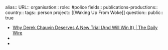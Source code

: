 alias::
URL::
organisation::
role:: #police 
fields:: 
publications-productions:: 
country::
tags:: person
project:: [[Waking Up From Woke]] 
question::
public:: true

- [Why Derek Chauvin Deserves A New Trial (And Will Win It) | The Daily Wire](https://www.dailywire.com/news/why-derek-chauvin-deserves-a-new-trial-and-will-win-it?utm_medium=email&utm_source=cnemail&seyid=40798)
-
-